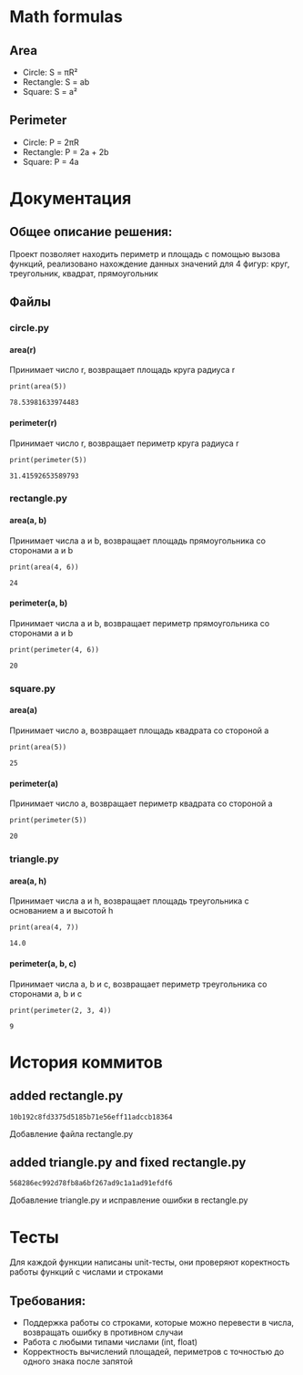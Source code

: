 # Math formulas
## Area
- Circle: S = πR²
- Rectangle: S = ab
- Square: S = a²

## Perimeter
- Circle: P = 2πR
- Rectangle: P = 2a + 2b
- Square: P = 4a

# Документация

## Общее описание решения:

Проект позволяет находить периметр и площадь с помощью вызова функций,
реализовано нахождение данных значений для 4 фигур: круг, треугольник,
квадрат, прямоугольник

## Файлы

### circle.py

#### area(r)

Принимает число r, возвращает площадь круга радиуса r
```
print(area(5))
```
```
78.53981633974483
```

#### perimeter(r)

Принимает число r, возвращает периметр круга радиуса r
```
print(perimeter(5))
```
```
31.41592653589793
```

### rectangle.py

#### area(a, b)

Принимает числа a и b, возвращает площадь прямоугольника со сторонами a и b
```
print(area(4, 6))
```
```
24
```

#### perimeter(a, b)

Принимает числа a и b, возвращает периметр прямоугольника со сторонами a и b
``` 
print(perimeter(4, 6))
```
```
20
```

### square.py

#### area(a)

Принимает число a, возвращает площадь квадрата со стороной a
```
print(area(5))
```
```
25
```

#### perimeter(a)

Принимает число a, возвращает периметр квадрата со стороной a
```
print(perimeter(5))
```
```
20
```

### triangle.py

#### area(a, h)

Принимает числа a и h, возвращает площадь треугольника с
основанием a и высотой h
```
print(area(4, 7))
```
```
14.0
```

#### perimeter(a, b, c)

Принимает числа a, b и c, возвращает периметр треугольника со
    сторонами a, b и c
```
print(perimeter(2, 3, 4))
```
```
9
```

# История коммитов

## added rectangle.py

```
10b192c8fd3375d5185b71e56eff11adccb18364
```

Добавление файла rectangle.py

## added triangle.py and fixed rectangle.py 

```
568286ec992d78fb8a6bf267ad9c1a1ad91efdf6
```

Добавление triangle.py и исправление ошибки в rectangle.py

# Тесты

Для каждой функции написаны unit-тесты, они проверяют коректность работы функций с числами и строками

## Требования:

- Поддержка работы со строками, которые можно перевести в числа, возвращать ошибку в противном случаи
- Работа с любыми типами числами (int, float)
- Корректность вычислений площадей, периметров с точностью до одного знака после запятой
